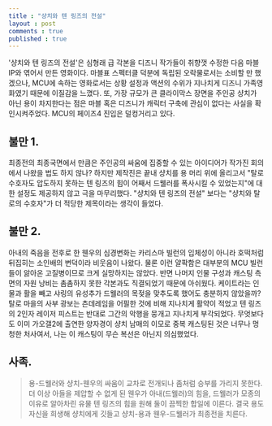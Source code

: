 ```yaml
---
title : "샹치와 텐 링즈의 전설"
layout : post
comments : true
published : true
---
```

'샹치와 텐 링즈의 전설'은 심형래 급 각본을 디즈니 작가들이 취향껏 수정한 다음 마블 IP와 엮어서 만든 영화이다. 마블표 스펙터클 덕분에 독립된 오락물로서는 소비할 만 했겠으나, MCU에 속하는 영화로서는 상황 설정과 액션의 수위가 지나치게 디즈니 가족영화였기 때문에 이질감을 느꼈다. 또, 가장 규모가 큰 클라이막스 장면을 주인공 샹치가 아닌 용이 차지한다는 점은 마블 혹은 디즈니가 캐릭터 구축에 관심이 없다는 사실을 확인시켜주었다. MCU의 페이즈4 진입은 덜컹거리고 있다.

## 불만 1.

최종전의 최종국면에서 만큼은 주인공의 싸움에 집중할 수 있는 아이디어가 작가진 회의에서 나왔을 법도 하지 않나? 하지만 제작진은 끝내 샹치를 용 머리 위에 올리고서 "탈로 수호자도 압도하지 못하는 텐 링즈의 힘이 어째서 드웰러를 폭사시킬 수 있었는지"에 대한 설정도 제공하지 않고 극을 마무리했다. "샹치와 텐 링즈의 전설" 보다는 "샹치와 탈로의 수호자"가 더 적당한 제목이라는 생각이 들었다.

## 불만 2.

아내의 죽음을 전후로 한 웬우의 심경변화는 카리스마 빌런의 입체성이 아니라 호떡처럼 뒤집히는 소인배의 변덕이라 비웃음이 나왔다. 물론 이런 얄팍함은 대부분의 MCU 빌런들이 앓아온 고질병이므로 크게 실망하지는 않았다. 반면 나머지 인물 구성과 캐스팅 측면의 자원 낭비는 촘촘하지 못한 각본과도 직결되었기 때문에 아쉬웠다. 케이트라는 인물과 활을 빼고 샤링의 유성추가 드웰러의 목젖을 맞추도록 했어도 충분하지 않았을까? 탈로 마을의 사부 광보는 츤데레임을 어필한 것에 비해 지나치게 활약이 적었고 텐 링즈의 2인자 레이저 피스트는 반대로 그간의 악행을 뭉개고 지나치게 부각되었다. 무엇보다도 이미 가오갤2에 출연한 양자경이 샹치 남매의 이모로 중복 캐스팅된 것은 너무나 멍청한 처사여서, 나는 이 캐스팅이 무슨 복선은 아닌지 의심했었다.

## 사족.

> 용-드웰러와 샹치-웬우의 싸움이 교차로 전개되나 좀처럼 승부를 가리지 못한다. 더 이상 아들을 제압할 수 없게 된 웬우가 아내(드웰러)의 힘을, 드웰러가 모종의 이유로 알아차린 유물 텐 링즈의 힘을 원해 둘이 끔찍한 합일에 이른다. 결국 용도 자신을 희생해 샹치에게 깃들고 샹치-용과 웬우-드웰러가 최종전을 치른다.

